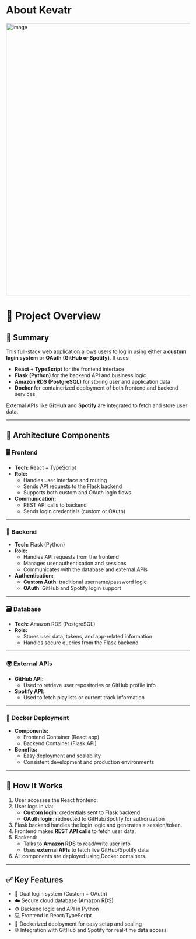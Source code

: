 # About Kevatr

<img width="743" alt="image" src="https://github.com/user-attachments/assets/8c9d39fc-9194-4973-83e2-462cef9f57bb" />

# 🚀 Project Overview

## 🧩 Summary

This full-stack web application allows users to log in using either a **custom login system** or **OAuth (GitHub or Spotify)**. It uses:

- **React + TypeScript** for the frontend interface
- **Flask (Python)** for the backend API and business logic
- **Amazon RDS (PostgreSQL)** for storing user and application data
- **Docker** for containerized deployment of both frontend and backend services

External APIs like **GitHub** and **Spotify** are integrated to fetch and store user data.

---

## 🧱 Architecture Components

### 🖥️ Frontend

- **Tech:** React + TypeScript
- **Role:**
  - Handles user interface and routing
  - Sends API requests to the Flask backend
  - Supports both custom and OAuth login flows
- **Communication:**
  - REST API calls to backend
  - Sends login credentials (custom or OAuth)

---

### 🧠 Backend

- **Tech:** Flask (Python)
- **Role:**
  - Handles API requests from the frontend
  - Manages user authentication and sessions
  - Communicates with the database and external APIs
- **Authentication:**
  - **Custom Auth**: traditional username/password logic
  - **OAuth**: GitHub and Spotify login support

---

### 🗃️ Database

- **Tech:** Amazon RDS (PostgreSQL)
- **Role:**
  - Stores user data, tokens, and app-related information
  - Handles secure queries from the Flask backend

---

### 🌍 External APIs

- **GitHub API**:
  - Used to retrieve user repositories or GitHub profile info
- **Spotify API**:
  - Used to fetch playlists or current track information

---

### 🐳 Docker Deployment

- **Components:**
  - Frontend Container (React app)
  - Backend Container (Flask API)
- **Benefits:**
  - Easy deployment and scalability
  - Consistent development and production environments

---

## 🔄 How It Works

1. User accesses the React frontend.
2. User logs in via:
   - **Custom login**: credentials sent to Flask backend
   - **OAuth login**: redirected to GitHub/Spotify for authorization
3. Flask backend handles the login logic and generates a session/token.
4. Frontend makes **REST API calls** to fetch user data.
5. Backend:
   - Talks to **Amazon RDS** to read/write user info
   - Uses **external APIs** to fetch live GitHub/Spotify data
6. All components are deployed using Docker containers.

---

## ✅ Key Features

- 🔐 Dual login system (Custom + OAuth)
- ☁️ Secure cloud database (Amazon RDS)
- ⚙️ Backend logic and API in Python
- 💻 Frontend in React/TypeScript
- 🐳 Dockerized deployment for easy setup and scaling
- 🌐 Integration with GitHub and Spotify for real-time data access




